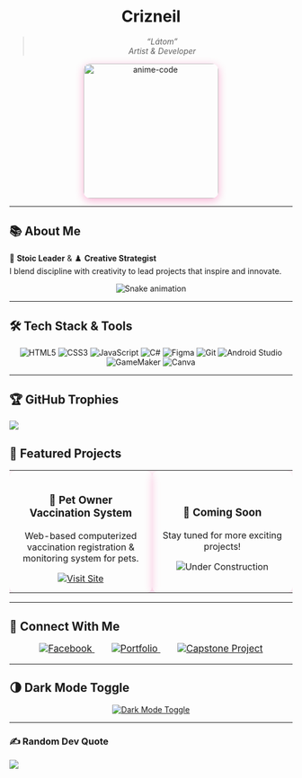 <div align="center">

# Crizneil

> *“Látom”*  
> _Artist & Developer_

<img src="https://imgur.com/RAuG96V.gif" width="240" alt="anime-code" style="border-radius: 12px; box-shadow: 0 4px 15px rgba(238,9,121,0.3);" />

</div>

---

## 📚 About Me

🧠 **Stoic Leader** & ♟️ **Creative Strategist**  
I blend discipline with creativity to lead projects that inspire and innovate.

<!-- Snake Game Repo View -->

<div align="center">
  <img src="https://profile-readme-generator.com/assets/snake.svg" alt="Snake animation" />
</div>

---

## 🛠️ Tech Stack & Tools

<p align="center">
  <img alt="HTML5" src="https://img.shields.io/badge/HTML5-111111?style=for-the-badge&logo=html5&logoColor=E34F26" />
  <img alt="CSS3" src="https://img.shields.io/badge/CSS3-111111?style=for-the-badge&logo=css3&logoColor=1572B6" />
  <img alt="JavaScript" src="https://img.shields.io/badge/JavaScript-111111?style=for-the-badge&logo=javascript&logoColor=F7DF1E" />
  <img alt="C#" src="https://img.shields.io/badge/C%23-111111?style=for-the-badge&logo=c-sharp&logoColor=239120" />
  <img alt="Figma" src="https://img.shields.io/badge/Figma-111111?style=for-the-badge&logo=figma&logoColor=white" />
  <img alt="Git" src="https://img.shields.io/badge/Git-111111?style=for-the-badge&logo=git&logoColor=F05032" />
  <img alt="Android Studio" src="https://img.shields.io/badge/Android_Studio-111111?style=for-the-badge&logo=android-studio&logoColor=3DDC84" />
  <img alt="GameMaker" src="https://img.shields.io/badge/GameMaker-111111?style=for-the-badge&logo=yoYo%20games&logoColor=white" />
  <img alt="Canva" src="https://img.shields.io/badge/Canva-111111?style=for-the-badge&logo=canva&logoColor=00C4CC" />
</p>

---
## 🏆 GitHub Trophies
![](https://github-profile-trophy.vercel.app/?username=alamimran613&theme=radical&no-frame=false&no-bg=false&margin-w=4)

## 💼 Featured Projects

<table align="center">
  <tr>
    <td align="center" width="280" style="padding: 15px; margin: 10px; border-radius: 12px; box-shadow: 0 4px 15px rgba(238,9,121,0.2);">
      <h3>🐾 Pet Owner Vaccination System</h3>
      <p>Web-based computerized vaccination registration & monitoring system for pets.</p>
      <a href="https://ph.pawnec.com/" target="_blank">
        <img src="https://img.shields.io/badge/Visit%20Site-EE0979?style=for-the-badge&logo=google-chrome&logoColor=white" alt="Visit Site" />
      </a>
    </td>
    <td align="center" width="280" style="padding: 15px; margin: 10px; border-radius: 12px; box-shadow: 0 4px 15px rgba(238,9,121,0.2);">
      <h3>🚧 Coming Soon</h3>
      <p>Stay tuned for more exciting projects!</p>
      <img src="https://img.shields.io/badge/Under_Construction-AAAAAA?style=for-the-badge" alt="Under Construction" />
    </td>
  </tr>
</table>

---

## 🤝 Connect With Me

<p align="center" style="font-size:1.2em;">
  <a href="https://www.facebook.com/share/16ZZ7svWmG/" target="_blank" style="margin: 0 15px;">
    <img src="https://img.shields.io/badge/Facebook-1877F2?style=for-the-badge&logo=facebook&logoColor=white" alt="Facebook" />
  </a>
  <a href="#" style="margin: 0 15px;">
    <img src="https://img.shields.io/badge/Portfolio-111111?style=for-the-badge&logo=about.me&logoColor=white" alt="Portfolio" />
  </a>
  <a href="https://ph.pawnec.com/" target="_blank" style="margin: 0 15px;">
    <img src="https://img.shields.io/badge/Capstone_Project-111111?style=for-the-badge&logo=github&logoColor=white" alt="Capstone Project" />
  </a>
</p>

---

## 🌗 Dark Mode Toggle

<p align="center">
  <a href="https://github.com/Crizneil/Crizneil" target="_blank">
    <img src="https://img.shields.io/badge/Dark%20Mode-Enabled-000000?style=for-the-badge&logo=github&logoColor=white" alt="Dark Mode Toggle" />
  </a>
</p>

---
### ✍️ Random Dev Quote
![](https://quotes-github-readme.vercel.app/api?type=horizontal&theme=radical)


</div>
